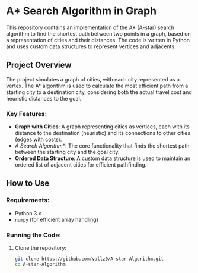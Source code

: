 # A* Search Algorithm in Graph

This repository contains an implementation of the A* (A-star) search algorithm to find the shortest path between two points in a graph, based on a representation of cities and their distances. The code is written in Python and uses custom data structures to represent vertices and adjacents.

## Project Overview

The project simulates a graph of cities, with each city represented as a vertex. The A* algorithm is used to calculate the most efficient path from a starting city to a destination city, considering both the actual travel cost and heuristic distances to the goal.

### Key Features:
- **Graph with Cities**: A graph representing cities as vertices, each with its distance to the destination (heuristic) and its connections to other cities (edges with costs).
- **A* Search Algorithm**: The core functionality that finds the shortest path between the starting city and the goal city.
- **Ordered Data Structure**: A custom data structure is used to maintain an ordered list of adjacent cities for efficient pathfinding.

## How to Use

### Requirements:
- Python 3.x
- `numpy` (for efficient array handling)

### Running the Code:
1. Clone the repository:
   ```bash
   git clone https://github.com/vallz0/A-star-Algorithm.git
   cd A-star-Algorithm
